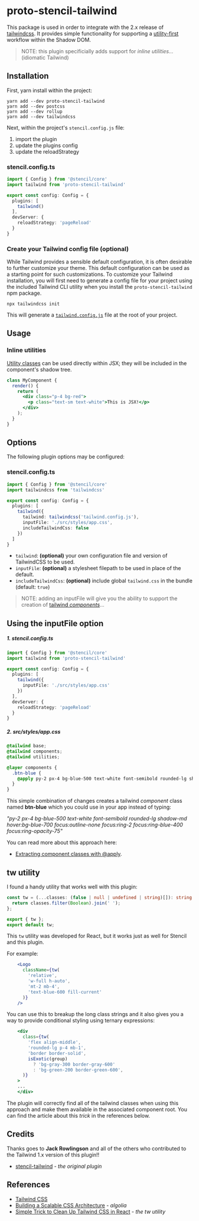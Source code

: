 # proto-stencil-tailwind

This package is used in order to integrate with the 2.x release of [tailwindcss](https://tailwindcss.com/). It provides
simple functionality for supporting a [utility-first](https://tailwindcss.com/docs/utility-first) workflow within the Shadow DOM.

> NOTE: this plugin specificially adds support for _inline utilities..._ (idiomatic Tailwind)

## Installation

First, yarn install within the project:

```
yarn add --dev proto-stencil-tailwind
yarn add --dev postcss 
yarn add --dev rollup
yarn add --dev tailwindcss
```

Next, within the project's `stencil.config.js` file:

1. import the plugin 
2. update the plugins config
3. update the reloadStrategy 

### stencil.config.ts

```ts
import { Config } from '@stencil/core'
import tailwind from 'proto-stencil-tailwind'

export const config: Config = {
  plugins: [
    tailwind()
  ],
  devServer: {
    reloadStrategy: 'pageReload'
  }
}
```


### Create your Tailwind config file (optional)

While Tailwind provides a sensible default configuration, it is often desirable to further customize your theme. This default configuration can be used as a starting point for such customizations. To customize your Tailwind installation, you will first need to generate a config file for your project using the included Tailwind CLI utility when you install the `proto-stencil-tailwind` npm package.

`npx tailwindcss init`

This will generate a [`tailwind.config.js`](https://tailwindcss.com/docs/configuration) file at the root of your project.

## Usage

### Inline utilities

[Utility classes](https://tailwindcss.com/docs/utility-first) can be used directly within JSX; they will be included in the component's shadow tree.

```jsx
class MyComponent {
  render() {
    return (
      <div class="p-4 bg-red">
        <p class="text-sm text-white">This is JSX!</p>
      </div>
    );
  }
}
```

## Options

The following plugin options may be configured:

### stencil.config.ts

```ts
import { Config } from '@stencil/core'
import tailwindcss from 'tailwindcss'

export const config: Config = {
  plugins: [
    tailwind({
      tailwind: tailwindcss('tailwind.config.js'),
      inputFile: './src/styles/app.css',
      includeTailwindCss: false
    })
  ]
}
```

* `tailwind`: **(optional)** your own configuration file and version of TailwindCSS to be used.
* `inputFile`: **(optional)** a stylesheet filepath to be used in place of the default.
* `includeTailwindCss`: **(optional)** include global `tailwind.css` in the bundle (default: `true`)

> NOTE:  adding an inputFile will give you the ability to support the creation of [tailwind _components_](https://tailwindcss.com/docs/extracting-components#extracting-component-classes-with-apply)...


## Using the inputFile option


##### 1. stencil.config.ts

```ts
import { Config } from '@stencil/core'
import tailwind from 'proto-stencil-tailwind'

export const config: Config = {
  plugins: [
    tailwind({
      inputFile: './src/styles/app.css'
    })
  ],
  devServer: {
    reloadStrategy: 'pageReload'
  }
}
```


##### 2. src/styles/app.css

```css
@tailwind base;
@tailwind components;
@tailwind utilities;

@layer components {
  .btn-blue {
    @apply py-2 px-4 bg-blue-500 text-white font-semibold rounded-lg shadow-md hover:bg-blue-700 focus:outline-none focus:ring-2 focus:ring-blue-400 focus:ring-opacity-75;
  }
}
```

This simple combination of changes creates a tailwind _component_ class named **btn-blue** which you could use in your app instead of typing:

_"py-2 px-4 bg-blue-500 text-white font-semibold rounded-lg shadow-md hover:bg-blue-700 focus:outline-none focus:ring-2 focus:ring-blue-400 focus:ring-opacity-75"_  

You can read more about this approach here:

- [Extracting component classes with @apply](https://tailwindcss.com/docs/extracting-components#extracting-component-classes-with-apply).

## tw utility

I found a handy utility that works well with this plugin:

```ts
const tw = (...classes: (false | null | undefined | string)[]): string => {
  return classes.filter(Boolean).join(' ');
};

export { tw };
export default tw;
```

This `tw` utility was developed for React, but it works just as well for Stencil and this plugin.

For example:

```jsx
    <Logo
      className={tw(
        'relative',
        'w-full h-auto',
        'mt-2 mb-4',
        'text-blue-600 fill-current'
      )}
    />
```

You can use this to breakup the long class strings and it also gives you a way to provide conditional styling using ternary expressions:

```jsx
    <div
      class={tw(
        'flex align-middle',
        'rounded-lg p-4 mb-1',
        'border border-solid',
        isExotic(group)
          ? 'bg-gray-300 border-gray-600'
          : 'bg-green-200 border-green-600',
      )}
    >
	...
	</div>
```

The plugin will correctly find all of the tailwind classes when using this approach and make them available in the associated component root.  You can find the article about this _trick_ in the references below.

## Credits

Thanks goes to **Jack Rowlingson** and all of the others who contributed to the Tailwind 1.x version of this plugin!!

- [stencil-tailwind](https://github.com/jrowlingson/stencil-tailwind) - _the original plugin_


## References

- [Tailwind CSS](https://tailwindcss.com/)
- [Building a Scalable CSS Architecture](https://blog.algolia.com/redesigning-our-docs-part-4-building-a-scalable-css-architecture/) - _algolia_
- [Simple Trick to Clean Up Tailwind CSS in React](https://www.skies.dev/tailwind-react-trick) - _the tw utility_